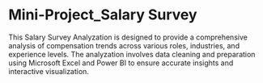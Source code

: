 # Mini-Project_Salary Survey
This Salary Survey Analyzation is designed to provide a comprehensive analysis of compensation trends across various roles, industries, and experience levels. The analyzation involves data cleaning and preparation using Microsoft Excel and Power BI to ensure accurate insights and interactive visualization.
